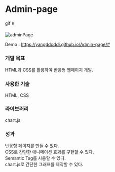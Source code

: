 # Admin-page

gif ⬇️

![adminPage](https://user-images.githubusercontent.com/97802103/166091891-aa20d23a-1ed0-46b5-99e3-212369a173f0.gif)

Demo : https://yangddoddi.github.io/Admin-page/#

### 개발 목표

HTML과 CSS를 활용하여 반응형 웹페이지 개발.


### 사용한 기술

HTML, CSS

### 라이브러리

chart.js

### 성과

반응형 페이지를 만들 수 있다.  
CSS로 간단한 애니메이션 효과를 구현할 수 있다.  
Semantic Tag를 사용할 수 있다.  
chart.js로 간단한 그래프를 제작할 수 있다.  
